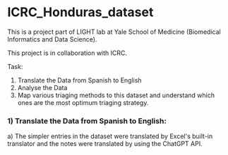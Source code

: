# ICRC_Honduras_dataset


This is a project part of LIGHT lab at Yale School of Medicine (Biomedical Informatics and Data Science).

This project is in collaboration with ICRC. 

Task:
1) Translate the Data from Spanish to English
2) Analyse the Data
3) Map various triaging methods to this dataset and understand which ones are the most optimum triaging strategy.

### 1) Translate the Data from Spanish to English:
a) The simpler entries in the dataset were translated by Excel's built-in translator and the notes were translated by using the ChatGPT API.
